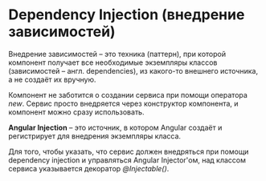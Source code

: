 # Dependency Injection (внедрение зависимостей)

Внедрение зависимостей – это техника (паттерн), при которой компонент получает все необходимые экземпляры классов (зависимостей – англ. dependencies), из какого-то внешнего источника, а не создаёт их вручную.

Компонент не заботится о создании сервиса при помощи оператора *new*. Сервис просто внедряется через конструктор компонента, и компонент можно сразу использовать.

**Angular Injection** – это источник, в котором Angular создаёт и регистрирует для внедрения экземпляры класса.

Для того, чтобы указать, что сервис должен внедряться при помощи dependency injection и управляться Angular Injector'ом, над классом сервиса указывается декоратор *@Injectable()*.